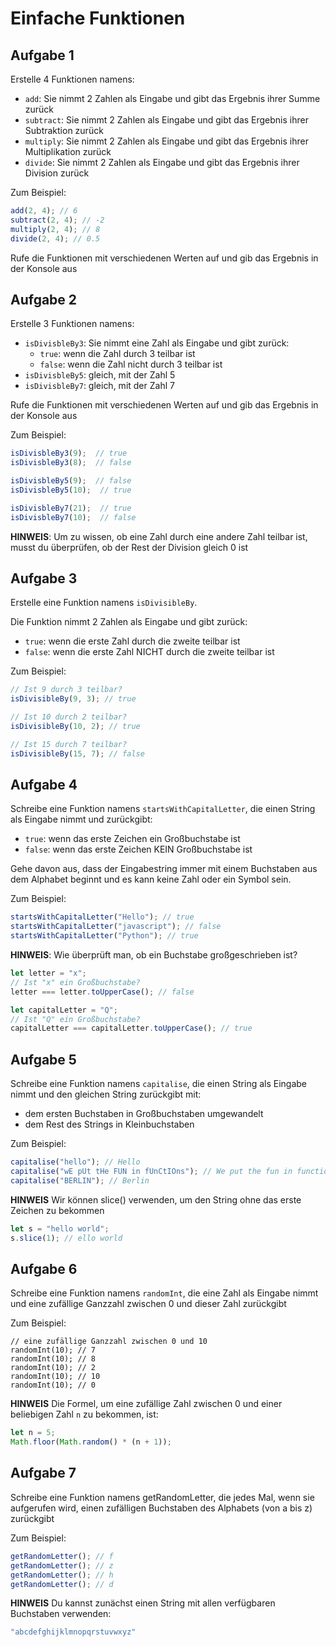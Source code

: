 # Einfache Funktionen

## Aufgabe 1

Erstelle 4 Funktionen namens:

- `add`: Sie nimmt 2 Zahlen als Eingabe und gibt das Ergebnis ihrer Summe zurück
- `subtract`: Sie nimmt 2 Zahlen als Eingabe und gibt das Ergebnis ihrer Subtraktion zurück
- `multiply`: Sie nimmt 2 Zahlen als Eingabe und gibt das Ergebnis ihrer Multiplikation zurück
- `divide`: Sie nimmt 2 Zahlen als Eingabe und gibt das Ergebnis ihrer Division zurück

Zum Beispiel:

```js
add(2, 4); // 6
subtract(2, 4); // -2
multiply(2, 4); // 8
divide(2, 4); // 0.5 
```

Rufe die Funktionen mit verschiedenen Werten auf und gib das Ergebnis in der Konsole aus

## Aufgabe 2

Erstelle 3 Funktionen namens:

- `isDivisbleBy3`: Sie nimmt eine Zahl als Eingabe und gibt zurück:
    - `true`: wenn die Zahl durch 3 teilbar ist
    - `false`: wenn die Zahl nicht durch 3 teilbar ist
- `isDivisbleBy5`: gleich, mit der Zahl 5
- `isDivisbleBy7`: gleich, mit der Zahl 7

Rufe die Funktionen mit verschiedenen Werten auf und gib das Ergebnis in der Konsole aus

Zum Beispiel:
```js
isDivisbleBy3(9);  // true
isDivisbleBy3(8);  // false

isDivisbleBy5(9);  // false
isDivisbleBy5(10);  // true

isDivisbleBy7(21);  // true
isDivisbleBy7(10);  // false
```

**HINWEIS**: Um zu wissen, ob eine Zahl durch eine andere Zahl teilbar ist, musst du überprüfen, ob der Rest der Division gleich 0 ist

## Aufgabe 3

Erstelle eine Funktion namens `isDivisibleBy`.

Die Funktion nimmt 2 Zahlen als Eingabe und gibt zurück:
- `true`: wenn die erste Zahl durch die zweite teilbar ist
- `false`: wenn die erste Zahl NICHT durch die zweite teilbar ist

Zum Beispiel:

```js
// Ist 9 durch 3 teilbar?
isDivisibleBy(9, 3); // true

// Ist 10 durch 2 teilbar?
isDivisibleBy(10, 2); // true

// Ist 15 durch 7 teilbar?
isDivisibleBy(15, 7); // false
```

## Aufgabe 4

Schreibe eine Funktion namens `startsWithCapitalLetter`, die einen String als Eingabe nimmt und zurückgibt:

- `true`: wenn das erste Zeichen ein Großbuchstabe ist
- `false`: wenn das erste Zeichen KEIN Großbuchstabe ist

Gehe davon aus, dass der Eingabestring immer mit einem Buchstaben aus dem Alphabet beginnt und es kann keine Zahl oder ein Symbol sein.

Zum Beispiel:

```js
startsWithCapitalLetter("Hello"); // true
startsWithCapitalLetter("javascript"); // false
startsWithCapitalLetter("Python"); // true
```

**HINWEIS**:
Wie überprüft man, ob ein Buchstabe großgeschrieben ist?

```js
let letter = "x";
// Ist "x" ein Großbuchstabe?
letter === letter.toUpperCase(); // false

let capitalLetter = "Q";
// Ist "Q" ein Großbuchstabe?
capitalLetter === capitalLetter.toUpperCase(); // true
```

## Aufgabe 5

Schreibe eine Funktion namens `capitalise`, die einen String als Eingabe nimmt und den gleichen String zurückgibt mit:

- dem ersten Buchstaben in Großbuchstaben umgewandelt
- dem Rest des Strings in Kleinbuchstaben

Zum Beispiel:

```js
capitalise("hello"); // Hello
capitalise("wE pUt tHe FUN in fUnCtIOns"); // We put the fun in functions
capitalise("BERLIN"); // Berlin
```

**HINWEIS**
Wir können slice() verwenden, um den String ohne das erste Zeichen zu bekommen

```js
let s = "hello world";
s.slice(1); // ello world
```

## Aufgabe 6

Schreibe eine Funktion namens `randomInt`, die eine Zahl als Eingabe nimmt und eine zufällige Ganzzahl zwischen 0 und dieser Zahl zurückgibt

Zum Beispiel:

```
// eine zufällige Ganzzahl zwischen 0 und 10
randomInt(10); // 7 
randomInt(10); // 8 
randomInt(10); // 2 
randomInt(10); // 10 
randomInt(10); // 0 
```

**HINWEIS**
Die Formel, um eine zufällige Zahl zwischen 0 und einer beliebigen Zahl 
`n` zu bekommen, ist:

```js
let n = 5;
Math.floor(Math.random() * (n + 1));
```

## Aufgabe 7

Schreibe eine Funktion namens getRandomLetter, die jedes Mal, wenn sie aufgerufen wird, einen zufälligen Buchstaben des Alphabets (von a bis z) zurückgibt

Zum Beispiel:

```js
getRandomLetter(); // f
getRandomLetter(); // z 
getRandomLetter(); // h 
getRandomLetter(); // d 
```

**HINWEIS**
Du kannst zunächst einen String mit allen verfügbaren Buchstaben verwenden:

```js
"abcdefghijklmnopqrstuvwxyz"
```